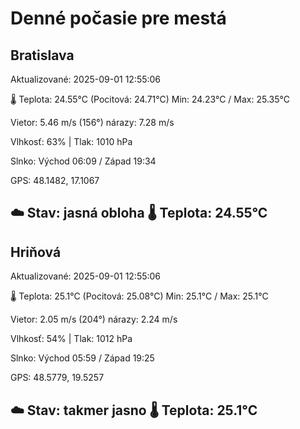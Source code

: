 ﻿# Denné počasie pre mestá

## Bratislava
Aktualizované: 2025-09-01 12:55:06

🌡️ Teplota: 24.55°C 
(Pocitová: 24.71°C)
Min: 24.23°C / Max: 25.35°C

Vietor: 5.46 m/s    (156°) 
nárazy: 7.28 m/s

Vlhkosť: 63% | Tlak: 1010 hPa

Slnko: Východ 06:09 / Západ 19:34

GPS: 48.1482, 17.1067

☁️ Stav: jasná obloha        🌡️ Teplota: 24.55°C
---

## Hriňová
Aktualizované: 2025-09-01 12:55:06

🌡️ Teplota: 25.1°C 
(Pocitová: 25.08°C)
Min: 25.1°C / Max: 25.1°C

Vietor: 2.05 m/s (204°)
nárazy: 2.24 m/s

Vlhkosť: 54% | Tlak: 1012 hPa

Slnko: Východ 05:59 / Západ 19:25

GPS: 48.5779, 19.5257

☁️ Stav: takmer jasno        🌡️ Teplota: 25.1°C
---
